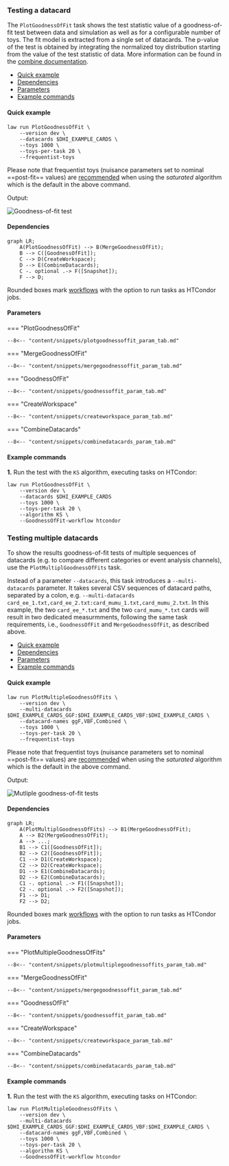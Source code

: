 ### Testing a datacard

The `PlotGoodnessOfFit` task shows the test statistic value of a goodness-of-fit test between data and simulation as well as for a configurable number of toys.
The fit model is extracted from a single set of datacards.
The p-value of the test is obtained by integrating the normalized toy distribution starting from the value of the test statistic of data.
More information can be found in the [combine documentation](http://cms-analysis.github.io/HiggsAnalysis-CombinedLimit/part3/commonstatsmethods/#goodness-of-fit-tests).

- [Quick example](#quick-example)
- [Dependencies](#dependencies)
- [Parameters](#parameters)
- [Example commands](#example-commands)


#### Quick example

```shell
law run PlotGoodnessOfFit \
    --version dev \
    --datacards $DHI_EXAMPLE_CARDS \
    --toys 1000 \
    --toys-per-task 20 \
    --frequentist-toys
```

Please note that frequentist toys (nuisance parameters set to nominal ==post-fit== values) are [recommended](http://cms-analysis.github.io/HiggsAnalysis-CombinedLimit/part3/commonstatsmethods/#goodness-of-fit-tests) when using the *saturated* algorithm which is the default in the above command.

Output:

![Goodness-of-fit test](../images/gofs__poi_r__params_r_qqhh1.0_r_gghh1.0_kl1.0_kt1.0_CV1.0_C2V1.0__t300_pt15.png)


#### Dependencies

```mermaid
graph LR;
    A(PlotGoodnessOfFit) --> B(MergeGoodnessOfFit);
    B --> C([GoodnessOfFit]);
    C --> D(CreateWorkspace);
    D --> E(CombineDatacards);
    C -. optional .-> F([Snapshot]);
    F --> D;
```

Rounded boxes mark [workflows](practices.md#workflows) with the option to run tasks as HTCondor jobs.


#### Parameters

=== "PlotGoodnessOfFit"

    --8<-- "content/snippets/plotgoodnessoffit_param_tab.md"

=== "MergeGoodnessOfFit"

    --8<-- "content/snippets/mergegoodnessoffit_param_tab.md"

=== "GoodnessOfFit"

    --8<-- "content/snippets/goodnessoffit_param_tab.md"

=== "CreateWorkspace"

    --8<-- "content/snippets/createworkspace_param_tab.md"

=== "CombineDatacards"

    --8<-- "content/snippets/combinedatacards_param_tab.md"


#### Example commands

**1.** Run the test with the `KS` algorithm, executing tasks on HTCondor:

```shell hl_lines="6-7"
law run PlotGoodnessOfFit \
    --version dev \
    --datacards $DHI_EXAMPLE_CARDS
    --toys 1000 \
    --toys-per-task 20 \
    --algorithm KS \
    --GoodnessOfFit-workflow htcondor
```


### Testing multiple datacards

To show the results goodness-of-fit tests of multiple sequences of datacards (e.g. to compare different categories or event analysis channels), use the `PlotMultiplGoodnessOfFits` task.

Instead of a parameter `--datacards`, this task introduces a `--multi-datacards` parameter.
It takes several CSV sequences of datacard paths, separated by a colon, e.g. `--multi-datacards card_ee_1.txt,card_ee_2.txt:card_mumu_1.txt,card_mumu_2.txt`.
In this example, the two `card_ee_*.txt` and the two `card_mumu_*.txt` cards will result in two dedicated measurmments, following the same task requirements, i.e., `GoodnessOfFit` and `MergeGoodnessOfFit`, as described above.

- [Quick example](#quick-example_1)
- [Dependencies](#dependencies_1)
- [Parameters](#parameters_1)
- [Example commands](#example-commands_1)


#### Quick example

```shell
law run PlotMultipleGoodnessOfFits \
    --version dev \
    --multi-datacards $DHI_EXAMPLE_CARDS_GGF:$DHI_EXAMPLE_CARDS_VBF:$DHI_EXAMPLE_CARDS \
    --datacard-names ggF,VBF,Combined \
    --toys 1000 \
    --toys-per-task 20 \
    --frequentist-toys
```

Please note that frequentist toys (nuisance parameters set to nominal ==post-fit== values) are [recommended](http://cms-analysis.github.io/HiggsAnalysis-CombinedLimit/part3/commonstatsmethods/#goodness-of-fit-tests) when using the *saturated* algorithm which is the default in the above command.

Output:

![Mutliple goodness-of-fit tests](../images/multigofs__poi_r__params_r_qqhh1.0_r_gghh1.0_kl1.0_kt1.0_CV1.0_C2V1.0__t300_300_300_pt15_15_15.png)


#### Dependencies

```mermaid
graph LR;
    A(PlotMultiplGoodnessOfFits) --> B1(MergeGoodnessOfFit);
    A --> B2(MergeGoodnessOfFit);
    A --> ...;
    B1 --> C1([GoodnessOfFit]);
    B2 --> C2([GoodnessOfFit]);
    C1 --> D1(CreateWorkspace);
    C2 --> D2(CreateWorkspace);
    D1 --> E1(CombineDatacards);
    D2 --> E2(CombineDatacards);
    C1 -. optional .-> F1([Snapshot]);
    C2 -. optional .-> F2([Snapshot]);
    F1 --> D1;
    F2 --> D2;
```

Rounded boxes mark [workflows](practices.md#workflows) with the option to run tasks as HTCondor jobs.


#### Parameters

=== "PlotMultipleGoodnessOfFits"

    --8<-- "content/snippets/plotmultiplegoodnessoffits_param_tab.md"

=== "MergeGoodnessOfFit"

    --8<-- "content/snippets/mergegoodnessoffit_param_tab.md"

=== "GoodnessOfFit"

    --8<-- "content/snippets/goodnessoffit_param_tab.md"

=== "CreateWorkspace"

    --8<-- "content/snippets/createworkspace_param_tab.md"

=== "CombineDatacards"

    --8<-- "content/snippets/combinedatacards_param_tab.md"


#### Example commands

**1.** Run the test with the `KS` algorithm, executing tasks on HTCondor:

```shell hl_lines="7-8"
law run PlotMultipleGoodnessOfFits \
    --version dev \
    --multi-datacards $DHI_EXAMPLE_CARDS_GGF:$DHI_EXAMPLE_CARDS_VBF:$DHI_EXAMPLE_CARDS \
    --datacard-names ggF,VBF,Combined \
    --toys 1000 \
    --toys-per-task 20 \
    --algorithm KS \
    --GoodnessOfFit-workflow htcondor
```
